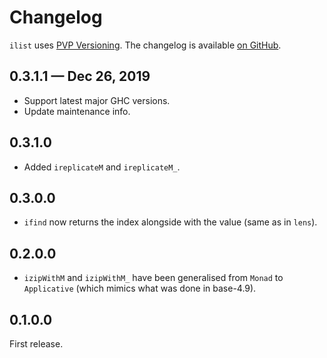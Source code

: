 # Changelog

`ilist` uses [PVP Versioning][1].
The changelog is available [on GitHub][2].

## 0.3.1.1 — Dec 26, 2019

* Support latest major GHC versions.
* Update maintenance info.

## 0.3.1.0

* Added `ireplicateM` and `ireplicateM_`.

## 0.3.0.0

* `ifind` now returns the index alongside with the value (same as in `lens`).

## 0.2.0.0

* `izipWithM` and `izipWithM_` have been generalised from `Monad` to `Applicative` (which mimics what was done in base-4.9).

## 0.1.0.0

First release.

[1]: https://pvp.haskell.org
[2]: https://github.com/kowainik/ilist/releases
